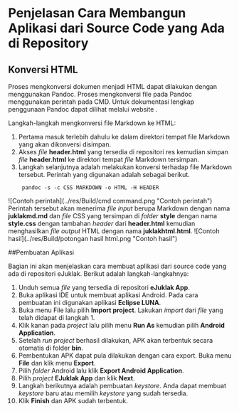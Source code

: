 # Penjelasan Cara Membangun Aplikasi dari Source Code yang Ada di Repository


## Konversi HTML

Proses mengkonversi dokumen menjadi HTML dapat dilakukan dengan menggunakan Pandoc. Proses mengkonversi file pada Pandoc menggunakan perintah pada CMD. Untuk dokumentasi lengkap penggunaan Pandoc dapat dilihat melalui website [](http://pandoc.org/).  

Langkah-langkah mengkonversi file Markdown ke HTML:  

1. Pertama masuk terlebih dahulu ke dalam direktori tempat file Markdown yang akan dikonversi disimpan.
2. Akses *file* **header.html** yang tersedia di repositori res kemudian simpan *file* **header.html** ke direktori tempat *file* Markdown tersimpan.  
3. Langkah selanjutnya adalah melakukan konversi terhadap file Markdown tersebut. Perintah yang digunakan adalah sebagai berikut.  
   ```
    pandoc -s -c CSS MARKDOWN -o HTML -H HEADER
   ```
![Contoh perintah](../res/Build/cmd command.png "Contoh perintah")  
Perintah tersebut akan menerima *file input* berupa Markdown dengan nama **juklakmd.md** dan *file* CSS yang tersimpan di *folder* **style** dengan nama **style.css** dengan tambahan *header* dari **header.html** kemudian menghasilkan *file output* HTML dengan nama **juklakhtml.html**.
![Contoh hasil](../res/Build/potongan hasil html.png "Contoh hasil")


##Pembuatan Aplikasi

Bagian ini akan menjelaskan cara membuat aplikasi dari source code yang ada di repositori eJuklak. 
Berikut adalah langkah-langkahnya:

1. Unduh semua *file* yang tersedia di repositori **eJuklak App**.
2. Buka aplikasi IDE untuk membuat aplikasi Android. Pada cara pembuatan ini digunakan aplikasi **Eclipse LUNA**.
3. Buka menu File lalu pilih **Import project**. Lakukan *import* dari *file* yang telah didapat di langkah 1.
4. Klik kanan pada *project* lalu pilih menu **Run As** kemudian pilih **Android Application**.
5. Setelah *run project* berhasil dilakukan, APK akan terbentuk secara otomatis di folder **bin**.
5. Pembentukan APK dapat pula dilakukan dengan cara export. Buka menu **File** dan klik menu **Export**.
6. Pilih *folder* Android lalu klik **Export Android Application**.
7. Pilih *project* **EJuklak App** dan klik **Next**.
8. Langkah berikutnya adalah pembuatan *keystore*. Anda dapat membuat *keystore* baru atau memilih *keystore* yang sudah tersedia.
9. Klik **Finish** dan APK sudah terbentuk.

